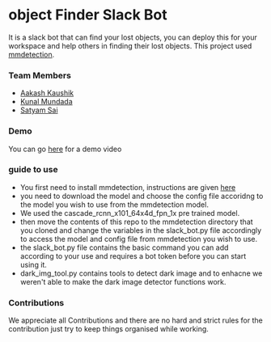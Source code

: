 # object Finder Slack Bot
It is a slack bot that can find your lost objects, you can deploy this for your workspace and help others in finding their lost objects.
This project used [mmdetection](https://github.com/open-mmlab/mmdetection).
### Team Members
* [Aakash Kaushik](https://github.com/Aakash-kaushik)
* [Kunal Mundada](https://github.com/AlKun25)
* [Satyam Sai](https://github.com/Satyamsai)
### Demo
You can go [here](https://youtu.be/2DK5Nr-NlRo) for a demo video
### guide to use 
* You first need to install mmdetection, instructions are given [here](https://github.com/open-mmlab/mmdetection/blob/master/docs/INSTALL.md)
* you need to download the model and choose the config file accoridng to the model you wish to use from the mmdetection model.
* We used the cascade_rcnn_x101_64x4d_fpn_1x pre trained model.
* then move the contents of this repo to the mmdetection directory that you cloned and change the variables in the slack_bot.py file accordingly to access the model and config file from mmdetection you wish to use.
* the slack_bot.py file contains the basic command you can add according to your use and requires a bot token before you can start using it.
* dark_img_tool.py contains tools to detect dark image and to enhacne we weren't able to make the dark image detector functions work.
### Contributions
 We appreciate all Contributions and there are no hard and strict rules for the contribution just try to keep things organised while working.
